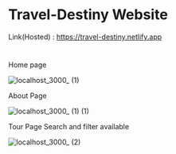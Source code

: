 # Travel-Destiny Website

Link(Hosted) : https://travel-destiny.netlify.app

#

Home page

![localhost_3000_ (1)](https://github.com/Keerthan-Shetty/Travel-Destiny/assets/148765345/46cdc9ed-fc73-47f1-b611-832d08e6d4c0)

About Page

![localhost_3000_ (1) (1)](https://github.com/Keerthan-Shetty/Travel-Destiny/assets/148765345/fc52e5bc-a333-4e41-a630-be38dd60e3ff)

Tour Page
Search and filter available

![localhost_3000_ (2)](https://github.com/Keerthan-Shetty/Travel-Destiny/assets/148765345/e5364487-1d95-4dd4-aacd-d05ccd62810c)

